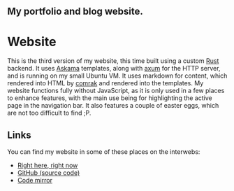 My portfolio and blog website.
---
# Website

This is the third version of my website, this time built using a custom [Rust](https://rust-lang.org/) backend. It uses [Askama](https://crates.io/crates/askama) templates, along with [axum](https://crates.io/crates/axum) for the HTTP server, and is running on my small Ubuntu VM. It uses markdown for content, which rendered into HTML by [comrak](https://crates.io/crates/comrak) and rendered into the templates. My website functions fully without JavaScript, as it is only used in a few places to enhance features, with the main use being for highlighting the active page in the navigation bar. It also features a couple of easter eggs, which are not too difficult to find ;P.

## Links

You can find my website in some of these places on the interwebs:
- [Right here, right now](https://ashhhleyyy.dev)
- [GitHub (source code)](github://ashhhleyyy/website)
- [Code mirror](https://code.ashhhleyyy.dev/website)
